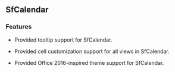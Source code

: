 ## SfCalendar

### Features

* Provided tooltip support for SfCalendar.

* Provided cell customization support for all views in SfCalendar.

* Provided Office 2016-inspired theme support for SfCalendar.